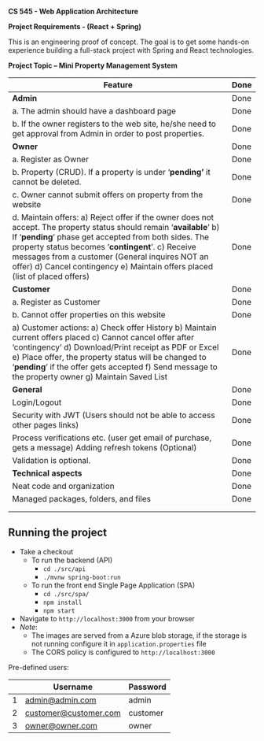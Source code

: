 

**CS 545 - Web Application Architecture**

**Project Requirements - (React + Spring)**


This is an engineering proof of concept. The goal is to get some hands-on experience building a full-stack project with Spring and React technologies.

 

**Project Topic – Mini Property Management System**

| **Feature**                                                  | **Done** |
| ------------------------------------------------------------ | -------- |
| **Admin**                                                    | Done     |
| a.    The admin should have a dashboard page                 | Done     |
| b.   If the owner registers to the web site, he/she need to get approval  from Admin in order to post properties. | Done     |
| **Owner**                                                    | Done     |
| a.    Register as Owner                                      | Done     |
| b.   Property (CRUD). If a property is under ‘**pending’** it cannot be deleted. | Done     |
| c.    Owner cannot submit offers on property from the website | Done     |
| d.   Maintain offers:  a)   Reject offer if the owner does not accept. The property status should remain  ‘**available**’   b)   If ‘**pending**’ phase get accepted from both sides. The property status becomes ‘**contingent**’.  c)   Receive messages from a customer (General inquires NOT an offer)  d)   Cancel contingency  e)   Maintain offers placed (list of placed offers) | Done     |
| **Customer**                                                 | Done     |
| a.    Register as Customer                                   | Done     |
| b.   Cannot offer properties on this website                 | Done     |
| a)   Customer actions:  a)   Check offer History  b)   Maintain current offers placed  c)   Cannot cancel offer after ‘contingency’  d)   Download/Print receipt as PDF or Excel  e)   Place offer, the property status will be changed to ‘**pending**’ if the offer  gets accepted  f)    Send message to the property owner  g)   Maintain Saved List | Done     |
| **General**                                                  | Done     |
| Login/Logout                                                 | Done     |
| Security with JWT (Users should not be able to  access other pages links) | Done     |
| Process verifications etc. (user get email of  purchase, gets a message)  Adding refresh tokens (Optional) | Done     |
| Validation is optional.                                      | Done     |
| **Technical aspects**                                        | Done     |
| Neat code and organization                                   | Done     |
| Managed packages, folders, and files                         | Done     |
|                                                              |          |
|                                                              |          |



## Running the project

- Take a checkout
  - To run the backend (API)
    - `cd ./src/api`
    - `./mvnw spring-boot:run`
  - To  run the front end Single Page Application (SPA)
    - `cd ./src/spa/`
    - `npm install`
    - `npm start`
- Navigate to `http://localhost:3000` from your browser
- *Note*: 
  - The images are served from a Azure blob storage, if the storage is not running configure it in `application.properties` file
  - The CORS policy is configured to `http://localhost:3000` 



Pre-defined users:

|      | Username              | Password |
| ---- | --------------------- | -------- |
| 1    | admin@admin.com       | admin    |
| 2    | customer@customer.com | customer |
| 3    | owner@owner.com       | owner    |

